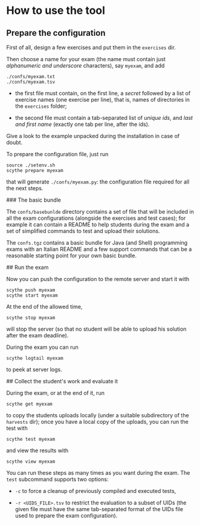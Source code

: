 # How to use the tool

## Prepare the configuration

First of all, design a few exercises and put them in the `exercises` dir.

Then choose a name for your exam (the name must contain just *alphanumeric and
underscore* characters), say `myexam`, and add

    ./confs/myexam.txt
    ./confs/myexam.tsv

* the first file must contain, on the first line, a *secret* followed by a list
  of exercise names (one exercise per line), that is, names of directories in
  the `exercises` folder;

* the second file must contain a tab-separated list of *unique ids*,
  and *last and first name* (exactly one tab per line, after the ids).

Give a look to the example unpacked during the installation in case of doubt.

To prepare the configuration file, just run

    source ./setenv.sh
    scythe prepare myexam

that will generate `./confs/myexam.py`: the configuration file required for all
the next steps.

### The basic bundle

The `confs/basebunlde` directory contains a set of file that will be included in
all the exam configurations (alongside the exercises and test cases); for
example it can contain a README to help students during the exam and a set of
simplified commands to test and upload their solutions.

The `confs.tgz` contains a basic bundle for Java (and Shell) programming exams
with an Italian README and a few support commands that can be a reasonable
starting point for your own basic bundle.

## Run the exam

Now you can push the configuration to the remote server and start it with

    scythe push myexam
    scythe start myexam

At the end of the allowed time,

    scythe stop myexam

will stop the server (so that no student will be able to upload his solution
after the exam deadline).

During the exam you can run

    scythe logtail myexam

to peek at server logs.

## Collect the student's work and evaluate it

During the exam, or at the end of it, run

    scythe get myexam

to copy the students uploads locally (under a suitable subdirectory of the
`harvests` dir); once you have a local copy of the uploads, you can run the test
with

    scythe test myexam

and view the results with

    scythe view myexam

You can run these steps as many times as you want during the exam. The `test`
subcommand supports two options:

* `-c` to force a cleanup of previously compiled and executed tests,

* `-r <UIDS_FILE>.tsv` to restrict the evaluation to a subset of UIDs (the given
  file must have the same tab-separated format of the UIDs file used to prepare
  the exam configuration).
